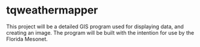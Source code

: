 tqweathermapper
===============

This project will be a detailed GIS program used for displaying data, and creating an image.  The program will be built with the intention for use by the Florida Mesonet.